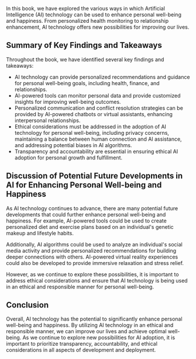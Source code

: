 
In this book, we have explored the various ways in which Artificial Intelligence (AI) technology can be used to enhance personal well-being and happiness. From personalized health monitoring to relationship enhancement, AI technology offers new possibilities for improving our lives.

Summary of Key Findings and Takeaways
-------------------------------------

Throughout the book, we have identified several key findings and takeaways:

* AI technology can provide personalized recommendations and guidance for personal well-being goals, including health, finance, and relationships.
* AI-powered tools can monitor personal data and provide customized insights for improving well-being outcomes.
* Personalized communication and conflict resolution strategies can be provided by AI-powered chatbots or virtual assistants, enhancing interpersonal relationships.
* Ethical considerations must be addressed in the adoption of AI technology for personal well-being, including privacy concerns, maintaining a balance between human connection and AI assistance, and addressing potential biases in AI algorithms.
* Transparency and accountability are essential in ensuring ethical AI adoption for personal growth and fulfillment.

Discussion of Potential Future Developments in AI for Enhancing Personal Well-being and Happiness
-------------------------------------------------------------------------------------------------

As AI technology continues to advance, there are many potential future developments that could further enhance personal well-being and happiness. For example, AI-powered tools could be used to create personalized diet and exercise plans based on an individual's genetic makeup and lifestyle habits.

Additionally, AI algorithms could be used to analyze an individual's social media activity and provide personalized recommendations for building deeper connections with others. AI-powered virtual reality experiences could also be developed to provide immersive relaxation and stress relief.

However, as we continue to explore these possibilities, it is important to address ethical considerations and ensure that AI technology is being used in an ethical and responsible manner for personal well-being.

Conclusion
----------

Overall, AI technology has the potential to significantly enhance personal well-being and happiness. By utilizing AI technology in an ethical and responsible manner, we can improve our lives and achieve optimal well-being. As we continue to explore new possibilities for AI adoption, it is important to prioritize transparency, accountability, and ethical considerations in all aspects of development and deployment.